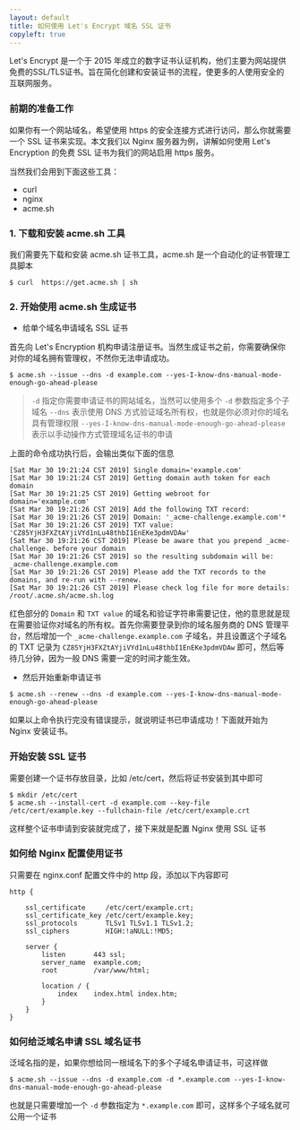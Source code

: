 ```yaml
---
layout: default
title: 如何使用 Let's Encrypt 域名 SSL 证书
copyleft: true
---
```


Let's Encrypt 是一个于 2015 年成立的数字证书认证机构，他们主要为网站提供免费的SSL/TLS证书。旨在简化创建和安装证书的流程，使更多的人使用安全的互联网服务。 

### 前期的准备工作

如果你有一个网站域名，希望使用 https 的安全连接方式进行访问，那么你就需要一个 SSL 证书来实现。本文我们以 Nginx 服务器为例，讲解如何使用 Let's Encryption 的免费 SSL 证书为我们的网站启用 https 服务。

当然我们会用到下面这些工具：

- curl
- nginx
- acme.sh

### 1. 下载和安装 acme.sh 工具

我们需要先下载和安装 acme.sh 证书工具，acme.sh 是一个自动化的证书管理工具脚本

```
$ curl  https://get.acme.sh | sh
```

### 2. 开始使用 acme.sh 生成证书

- 给单个域名申请域名 SSL 证书

首先向 Let's Encryption 机构申请注册证书。当然生成证书之前，你需要确保你对你的域名拥有管理权，不然你无法申请成功。

```
$ acme.sh --issue --dns -d example.com --yes-I-know-dns-manual-mode-enough-go-ahead-please
```

> `-d` 指定你需要申请证书的网站域名，当然可以使用多个 `-d` 参数指定多个子域名
> `--dns` 表示使用 DNS 方式验证域名所有权，也就是你必须对你的域名具有管理权限
> `--yes-I-know-dns-manual-mode-enough-go-ahead-please` 表示以手动操作方式管理域名证书的申请

上面的命令成功执行后，会输出类似下面的信息

```
[Sat Mar 30 19:21:24 CST 2019] Single domain='example.com'
[Sat Mar 30 19:21:24 CST 2019] Getting domain auth token for each domain
[Sat Mar 30 19:21:25 CST 2019] Getting webroot for domain='example.com'
[Sat Mar 30 19:21:26 CST 2019] Add the following TXT record:
[Sat Mar 30 19:21:26 CST 2019] Domain: '_acme-challenge.example.com'*
[Sat Mar 30 19:21:26 CST 2019] TXT value: 'CZ85YjH3FXZtAYjiVYd1nLu48thbI1EnEKe3pdmVDAw'
[Sat Mar 30 19:21:26 CST 2019] Please be aware that you prepend _acme-challenge. before your domain
[Sat Mar 30 19:21:26 CST 2019] so the resulting subdomain will be: _acme-challenge.example.com
[Sat Mar 30 19:21:26 CST 2019] Please add the TXT records to the domains, and re-run with --renew.
[Sat Mar 30 19:21:26 CST 2019] Please check log file for more details: /root/.acme.sh/acme.sh.log
```

红色部分的 `Domain` 和 `TXT value` 的域名和验证字符串需要记住，他的意思就是现在需要验证你对域名的所有权。首先你需要登录到你的域名服务商的 DNS 管理平台，然后增加一个 `_acme-challenge.example.com` 子域名，并且设置这个子域名的 TXT 记录为 `CZ85YjH3FXZtAYjiVYd1nLu48thbI1EnEKe3pdmVDAw` 即可，然后等待几分钟，因为一般 DNS 需要一定的时间才能生效。

- 然后开始重新申请证书

```
$ acme.sh --renew --dns -d example.com --yes-I-know-dns-manual-mode-enough-go-ahead-please
```

如果以上命令执行完没有错误提示，就说明证书已申请成功！下面就开始为 Nginx 安装证书。

### 开始安装 SSL 证书

需要创建一个证书存放目录，比如 /etc/cert，然后将证书安装到其中即可

```
$ mkdir /etc/cert
$ acme.sh --install-cert -d example.com --key-file /etc/cert/example.key --fullchain-file /etc/cert/example.crt
```

这样整个证书申请到安装就完成了，接下来就是配置 Nginx 使用 SSL 证书

### 如何给 Nginx 配置使用证书

只需要在 nginx.conf 配置文件中的 http 段，添加以下内容即可

```
http {

    ssl_certificate     /etc/cert/example.crt;
    ssl_certificate_key /etc/cert/example.key;
    ssl_protocols       TLSv1 TLSv1.1 TLSv1.2;
    ssl_ciphers         HIGH:!aNULL:!MD5;

    server {
        listen       443 ssl;
        server_name  example.com;
        root         /var/www/html;

        location / {
            index    index.html index.htm;
        }
    }
}
```

### 如何给泛域名申请  SSL 域名证书

泛域名指的是，如果你想给同一根域名下的多个子域名申请证书，可这样做

```
$ acme.sh --issue --dns -d example.com -d *.example.com --yes-I-know-dns-manual-mode-enough-go-ahead-please
```

也就是只需要增加一个 `-d` 参数指定为 `*.example.com` 即可，这样多个子域名就可公用一个证书

